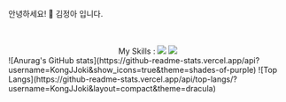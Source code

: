 
안녕하세요! 🐹 김정아 입니다.
<br />
<br />
<br />
<div align="center">My Skills : <img src="https://img.shields.io/badge/-C%23-000000?logo=Csharp&style=flat"> <img src="https://img.shields.io/badge/C++-00599C?style=flat-square&logo=cplusplus&logoColor=white">
</div>
![Anurag's GitHub stats](https://github-readme-stats.vercel.app/api?username=KongJJoki&show_icons=true&theme=shades-of-purple)
![Top Langs](https://github-readme-stats.vercel.app/api/top-langs/?username=KongJJoki&layout=compact&theme=dracula)
